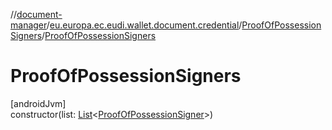 //[document-manager](../../../index.md)/[eu.europa.ec.eudi.wallet.document.credential](../index.md)/[ProofOfPossessionSigners](index.md)/[ProofOfPossessionSigners](-proof-of-possession-signers.md)

# ProofOfPossessionSigners

[androidJvm]\
constructor(list: [List](https://kotlinlang.org/api/latest/jvm/stdlib/kotlin-stdlib/kotlin.collections/-list/index.html)&lt;[ProofOfPossessionSigner](../-proof-of-possession-signer/index.md)&gt;)
